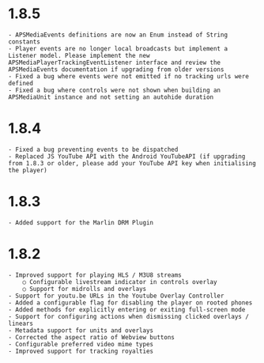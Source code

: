 1.8.5
=====
    - APSMediaEvents definitions are now an Enum instead of String constants
    - Player events are no longer local broadcasts but implement a Listener model. Please implement the new APSMediaPlayerTrackingEventListener interface and review the APSMediaEvents documentation if upgrading from older versions
    - Fixed a bug where events were not emitted if no tracking urls were defined
    - Fixed a bug where controls were not shown when building an APSMediaUnit instance and not setting an autohide duration
1.8.4
=====
	- Fixed a bug preventing events to be dispatched
	- Replaced JS YouTube API with the Android YouTubeAPI (if upgrading from 1.8.3 or older, please add your YouTube API key when initialising the player)
1.8.3
=====
	- Added support for the Marlin DRM Plugin
1.8.2
=====
	- Improved support for playing HLS / M3U8 streams
		○ Configurable livestream indicator in controls overlay
		○ Support for midrolls and overlays
	- Support for youtu.be URLs in the Youtube Overlay Controller
	- Added a configurable flag for disabling the player on rooted phones
	- Added methods for explicitly entering or exiting full-screen mode
	- Support for configuring actions when dismissing clicked overlays / linears
	- Metadata support for units and overlays
	- Corrected the aspect ratio of Webview buttons
	- Configurable preferred video mime types
	- Improved support for tracking royalties